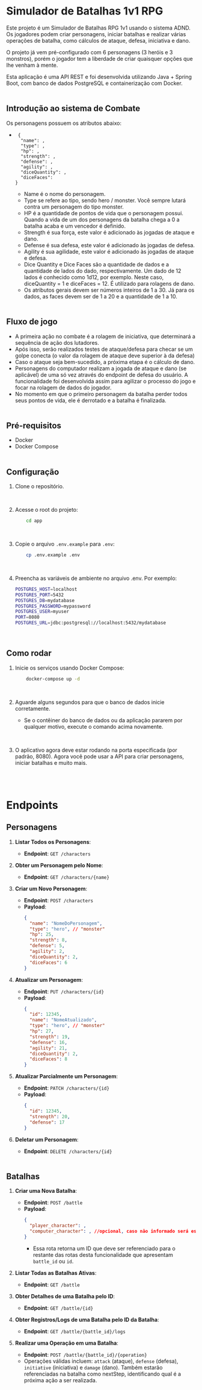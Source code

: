# Simulador de Batalhas 1v1 RPG


Este projeto é um Simulador de Batalhas RPG 1v1 usando o sistema ADND. Os jogadores podem criar personagens, iniciar batalhas e realizar várias operações de batalha, como cálculos de ataque, defesa, iniciativa e dano.

O projeto já vem pré-configurado com 6 personagens (3 heróis e 3 monstros), porém o jogador tem a liberdade de criar quaisquer opções que lhe venham à mente.

Esta aplicação é uma API REST e foi desenvolvida utilizando Java + Spring Boot, com banco de dados PostgreSQL e containerização com Docker.
<br><br>


## Introdução ao sistema de Combate
Os personagens possuem os atributos abaixo:
-      {
        "name": ,
        "type": ,
        "hp": ,
        "strength": ,
        "defense": ,
        "agility": ,
        "diceQuantity": ,
        "diceFaces":
      }
    - Name é o nome do personagem.
    - Type se refere ao tipo, sendo hero / monster. Você sempre lutará contra um personagem do tipo monster.
    - HP é a quantidade de pontos de vida que o personagem possui. Quando a vida de um dos personagens da batalha chega a 0 a batalha acaba e um vencedor é definido.
    - Strength é sua força, este valor é adicionado às jogadas de ataque e dano.
    - Defense é sua defesa, este valor é adicionado às jogadas de defesa.
    - Agility é sua agilidade, este valor é adicionado às jogadas de ataque e defesa.
    - Dice Quantity e Dice Faces são a quantidade de dados e a quantidade de lados do dado, respectivamente. Um dado de 12 lados é conhecido como 1d12, por exemplo. Neste caso, diceQuantity = 1 e diceFaces = 12. É utilizado para rolagens de dano.
    - Os atributos gerais devem ser números inteiros de 1 a 30. Já para os dados, as faces devem ser de 1 a 20 e a quantidade de 1 a 10.
<br><br>

## Fluxo de jogo

- A primeira ação no combate é a rolagem de iniciativa, que determinará a sequência de ação dos lutadores.
- Após isso, serão realizados testes de ataque/defesa para checar se um golpe conecta (o valor da rolagem de ataque deve superior à da defesa)
- Caso o ataque seja bem-sucedido, a próxima etapa é o cálculo de dano.
- Personagens do computador realizam a jogada de ataque e dano (se aplicável) de uma só vez através do endpoint de defesa do usuário. A funcionalidade foi desenvolvida assim para agilizar o processo do jogo e focar na rolagem de dados do jogador.
- No momento em que o primeiro personagem da batalha perder todos seus pontos de vida, ele é derrotado e a batalha é finalizada.
<br><br>

## Pré-requisitos

- Docker
- Docker Compose
<br><br>

## Configuração

1. Clone o repositório.
<br>

2. Acesse o root do projeto:
    ```bash
        cd app
  <br>

3. Copie o arquivo `.env.example` para `.env`:
    ```bash
        cp .env.example .env
  <br>

4. Preencha as variáveis de ambiente no arquivo .env. Por exemplo:

    ```bash
    POSTGRES_HOST=localhost
    POSTGRES_PORT=5432
    POSTGRES_DB=mydatabase
    POSTGRES_PASSWORD=mypassword
    POSTGRES_USER=myuser
    PORT=8080
    POSTGRES_URL=jdbc:postgresql://localhost:5432/mydatabase
<br>

## Como rodar
1. Inicie os serviços usando Docker Compose: 

    ```bash
        docker-compose up -d
<br>

2. Aguarde alguns segundos para que o banco de dados inicie corretamente.

    - Se o contêiner do banco de dados ou da aplicação pararem por qualquer motivo, execute o comando acima novamente.

  <br>

3. O aplicativo agora deve estar rodando na porta especificada (por padrão, 8080). Agora você pode usar a API para criar personagens, iniciar batalhas e muito mais.

<br><br>
# Endpoints

## Personagens

1. **Listar Todos os Personagens**:
    - **Endpoint**: `GET /characters`

2. **Obter um Personagem pelo Nome**:
    - **Endpoint**: `GET /characters/{name}`

3. **Criar um Novo Personagem**:
    - **Endpoint**: `POST /characters`
    - **Payload**:
      ```json
      {
        "name": "NomeDoPersonagem",
        "type": "hero", // "monster"
        "hp": 25,
        "strength": 8,
        "defense": 5,
        "agility": 2,
        "diceQuantity": 2,
        "diceFaces": 6
      }
      ```

4. **Atualizar um Personagem**:
    - **Endpoint**: `PUT /characters/{id}`
    - **Payload**:
      ```json
      {
        "id": 12345,
        "name": "NomeAtualizado",
        "type": "hero", // "monster"
        "hp": 27,
        "strength": 19,
        "defense": 16,
        "agility": 21,
        "diceQuantity": 2,
        "diceFaces": 8
      }
      ```

5. **Atualizar Parcialmente um Personagem**:
    - **Endpoint**: `PATCH /characters/{id}`
    - **Payload**:
      ```json
      {
        "id": 12345,
        "strength": 20,
        "defense": 17
      }
      ```

6. **Deletar um Personagem**:
    - **Endpoint**: `DELETE /characters/{id}`
<br><br>
## Batalhas

1. **Criar uma Nova Batalha**:
    - **Endpoint**: `POST /battle`
    - **Payload**:
      ```json
      {
        "player_character": ,
        "computer_character": , //opcional, caso não informado será escolhido um monstro aleatório para a batalha
      }
      ```
      - Essa rota retorna um ID que deve ser referenciado para o restante das rotas desta funcionalidade que apresentam `battle_id` ou `id`.

2. **Listar Todas as Batalhas Ativas**:
    - **Endpoint**: `GET /battle`

3. **Obter Detalhes de uma Batalha pelo ID**:
    - **Endpoint**: `GET /battle/{id}`

4. **Obter Registros/Logs de uma Batalha pelo ID da Batalha**:
    - **Endpoint**: `GET /battle/{battle_id}/logs`

5. **Realizar uma Operação em uma Batalha**:
    - **Endpoint**: `POST /battle/{battle_id}/{operation}`
   - Operações válidas incluem: `attack` (ataque), `defense` (defesa), `initiative` (iniciativa) e `damage` (dano). Também estarão referenciadas na batalha como nextStep, identificando qual é a próxima ação a ser realizada.

